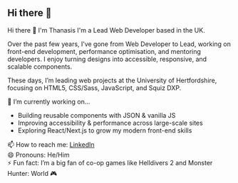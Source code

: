 ## Hi there 👋

<!--
**ThanasisTh98/ThanasisTh98** is a ✨ _special_ ✨ repository because its `README.md` (this file) appears on your GitHub profile.

Here are some ideas to get you started:

- 🔭 I’m currently working on ...
- 🌱 I’m currently learning ...
- 👯 I’m looking to collaborate on ...
- 🤔 I’m looking for help with ...
- 💬 Ask me about ...
- 📫 How to reach me: ...
- 😄 Pronouns: ...
- ⚡ Fun fact: ...
-->
Hi there 👋 I'm Thanasis
I'm a Lead Web Developer based in the UK.

Over the past few years, I’ve gone from Web Developer to Lead, working on front-end development, performance optimisation, and mentoring developers. I enjoy turning designs into accessible, responsive, and scalable components.

These days, I’m leading web projects at the University of Hertfordshire, focusing on HTML5, CSS/Sass, JavaScript, and Squiz DXP.

🔭 I’m currently working on...
- Building reusable components with JSON & vanilla JS
- Improving accessibility & performance across large-scale sites
- Exploring React/Next.js to grow my modern front-end skills

📫 How to reach me: [LinkedIn](https://www.linkedin.com/in/thanasis-theodorou-cy/)  
😄 Pronouns: He/Him  
⚡ Fun fact: I’m a big fan of co-op games like Helldivers 2 and Monster Hunter: World 🎮 
